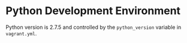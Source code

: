 # Python Development Environment

Python version is 2.7.5 and controlled by the `python_version` variable in `vagrant.yml`.
